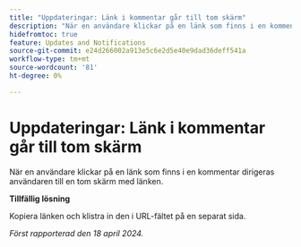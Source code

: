 ```yaml
---
title: "Uppdateringar: Länk i kommentar går till tom skärm"
description: "När en användare klickar på en länk som finns i en kommentar dirigeras användaren till en tom skärm med länken. Det finns en lösning."
hidefromtoc: true
feature: Updates and Notifications
source-git-commit: e24d266002a913e5c6e2d5e40e9dad36deff541a
workflow-type: tm+mt
source-wordcount: '81'
ht-degree: 0%

---
```



# Uppdateringar: Länk i kommentar går till tom skärm

<!--

>[!NOTE]
>
>This issue was fixed on April 25, 2024.

-->

När en användare klickar på en länk som finns i en kommentar dirigeras användaren till en tom skärm med länken.

**Tillfällig lösning**

Kopiera länken och klistra in den i URL-fältet på en separat sida.

_Först rapporterad den 18 april 2024._


